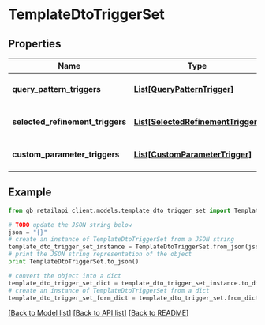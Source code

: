 # TemplateDtoTriggerSet


## Properties
Name | Type | Description | Notes
------------ | ------------- | ------------- | -------------
**query_pattern_triggers** | [**List[QueryPatternTrigger]**](QueryPatternTrigger.md) | Query pattern triggers. | 
**selected_refinement_triggers** | [**List[SelectedRefinementTrigger]**](SelectedRefinementTrigger.md) | Selected refinement triggers. | 
**custom_parameter_triggers** | [**List[CustomParameterTrigger]**](CustomParameterTrigger.md) | Custom parameter triggers. | 

## Example

```python
from gb_retailapi_client.models.template_dto_trigger_set import TemplateDtoTriggerSet

# TODO update the JSON string below
json = "{}"
# create an instance of TemplateDtoTriggerSet from a JSON string
template_dto_trigger_set_instance = TemplateDtoTriggerSet.from_json(json)
# print the JSON string representation of the object
print TemplateDtoTriggerSet.to_json()

# convert the object into a dict
template_dto_trigger_set_dict = template_dto_trigger_set_instance.to_dict()
# create an instance of TemplateDtoTriggerSet from a dict
template_dto_trigger_set_form_dict = template_dto_trigger_set.from_dict(template_dto_trigger_set_dict)
```
[[Back to Model list]](../README.md#documentation-for-models) [[Back to API list]](../README.md#documentation-for-api-endpoints) [[Back to README]](../README.md)


